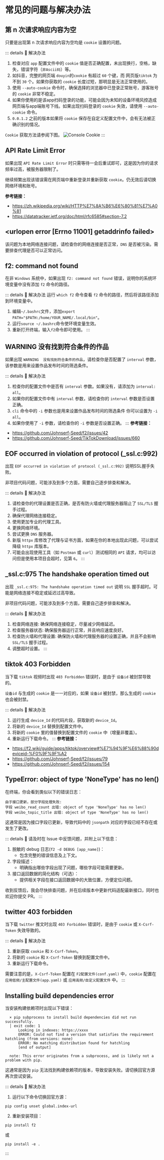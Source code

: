 # 常见的问题与解决办法

## 第 n 次请求响应内容为空

只要是出现第 n 次请求响应内容为空均是 `cookie` 设置的问题。

::: details :link: 解决办法
1. 检查对应 `app` 配置文件中的 `cookie` 值是否正确配置，未出现换行，空格，缺失，错误字符（`非Ascii码`）等。
2. 如抖音，完整的网页端 `douyin`的`cookie` 有超过 `60` 个键，而 网页版`tiktok` 为不到 `30` 个。如果你获取的 `cookie` 长度过短，那明显是无法正常使用的。
3. 使用 `--auto-cookie` 命令时，确保选择的浏览器中已登录正常账号，游客账号的 `cookie` 非常不稳定。
4. 如果你使用的是该app扫码登录的功能，可能会因为未知的设备环境风控造成网页端与app端账号下线。如果出现扫码登录的 `cookie` 失效，请使用 `--auto-cookie` 命令。
5. `0.0.1.2` 之前的版本如果将 `cookie` 保存在自定义配置文件中，会有无法被正确识别的情况。

`Cookie` 获取方法请参阅下图。
![Console Cookie](https://github.com/user-attachments/assets/4523e8c7-f74e-4d5f-9da6-6bb3658f8b24)
:::

## API Rate Limit Error

如果出现 `API Rate Limit Error` 时只需等待一会后重试即可，这是因为你的请求频率过高，被服务器限制了。

继续频繁出现该错误需在网页端中重新登录并重新获取 `cookie`。仍无效后请切换网络环境和账号。

**参考链接：**
- https://zh.wikipedia.org/wiki/HTTP%E7%8A%B6%E6%80%81%E7%A0%81
- https://datatracker.ietf.org/doc/html/rfc6585#section-7.2

## <urlopen error [Errno 11001] getaddrinfo failed>

该问题为本地网络连接问题，请检查你的网络连接是否正常，`DNS` 是否被污染。需要排查代理是否可以正常访问。

## f2: command not found

在非 `Windows` 系统中，如果出现 `f2: command not found` 错误，说明你的系统环境变量中没有添加 `f2` 命令的路径。

::: details :link: 解决办法
运行 `which f2` 命令查看 `f2` 命令的路径，然后将该路径添加到环境变量中。
1. 编辑`~/.bashrc`文件，添加`export PATH="$PATH:/home/YOUR_NAME/.local/bin"`。
2. 运行`source ~/.bashrc`命令使环境变量生效。
3. 重新打开终端，输入`f2`命令即可使用。
:::

## WARNING  没有找到符合条件的作品

如果出现 `WARNING  没有找到符合条件的作品`，请检查你是否配置了 `interval` 参数，该参数是用来设置作品发布时间的筛选条件。

::: details :link: 解决办法
1. 检查你的配置文件中是否有 `interval` 参数。如果没有，请添加为 `interval: all`。
2. 如果你的配置文件中有 `interval` 参数，请检查你的 `interval` 参数是否设置正确。
3. `cli` 命令中的 `-i` 参数也是用来设置作品发布时间的筛选条件 你可以设置为 `-i all`。
4. 如果你使用了 `-i` 参数，请检查你的 `-i` 参数是否设置正确。
:::
**参考链接：**
- https://github.com/Johnserf-Seed/f2/issues/42
- https://github.com/Johnserf-Seed/TikTokDownload/issues/660

## EOF occurred in violation of protocol (_ssl.c:992)

出现 `EOF occurred in violation of protocol (_ssl.c:992)` 说明SSL握手失败。

非项目代码问题，可能涉及到多个方面，需要自己逐步排查和解决。

::: details :link: 解决办法
1. 请检查你的代理设置是否正确，是否有防火墙或代理服务器阻止了 `SSL/TLS` 握手过程。
2. 确保代理网络连接稳定。
3. 使用更加专业的代理工具。
4. 更换网络环境。
5. 尝试更换 `DNS` 服务器。
6. 新版 `httpx` 库修改了代理与证书方面，如果在你的本地出现此问题，可以尝试降级 `httpx` 库版本。
7. 可能会出现使用工具（如 `Postman` 或 `curl`）测试相同的 `API` 请求，均可以访问但是使用本项目会超时，见第 `6`。
:::

## _ssl.c:975 The handshake operation timed out

出现 `_ssl.c:975: The handshake operation timed out` 说明 `SSL` 握手超时。可能是网络连接不稳定或延迟过高导致。

非项目代码问题，可能涉及到多个方面，需要自己逐步排查和解决。

::: details :link: 解决办法
1. 检查网络连接: 确保网络连接稳定，尽量减少网络延迟。
2. 检查服务器状态: 确保服务器运行正常，并且响应速度良好。
3. 检查防火墙和代理设置: 确保防火墙和代理服务器的设置正确，并且不会影响 `SSL/TLS` 握手过程。
4. 调整超时设置。
:::

## tiktok 403 Forbidden

当下载 `tiktok` 视频时出现 `403 Forbidden` 错误时，是由于 `设备id` 被封禁导致的。

`设备id` 与生成的 `cookie` 是一一对应的，如果 `设备id` 被封禁，那么生成的 `cookie` 也会被封禁。

::: details :link: 解决办法
1. 运行生成 `device_Id` 的代码片段，获取新的 `device_Id`。
2. 将新的 `device_Id` 替换到配置文件中。
3. 将新的 `cookie` 里的值替换到配置文件的 `cookie` 中（增量非覆盖）。
4. 重新运行下载命令。
:::
**参考链接：**
- https://f2.wiki/guide/apps/tiktok/overview#%E7%94%9F%E6%88%90deviceid-%F0%9F%9F%A2
- https://github.com/Johnserf-Seed/f2/issues/79
- https://github.com/Johnserf-Seed/f2/issues/154

## TypeError: object of type 'NoneType' has no len()

在终端，你会看到类似以下的错误日志：

```shell
由于接口更新，部分字段处理失败:
字段 weibo_read_count 出错: object of type 'NoneType' has no len()
字段 weibo_topic_title 出错: object of type 'NoneType' has no len()
```

这通常是因为接口字段已更新，导致代码中的 `jsonpath` 对应的字段已经不存在或发生了更改。

::: details :link: 请及时在 Issue 中反馈问题，并附上以下信息：
1. 脱敏的 debug 日志(`f2 -d DEBUG [app_name]`)：
    - 包含完整的错误信息及上下文。
2. 字段描述：
    - 明确指出哪些字段出现了问题，哪些字段可能需要更新。
3. 接口返回数据的简化结构（可选）：
    - 提供相关字段在接口返回数据中的大致位置，方便定位问题。

收到反馈后，我会尽快排查问题，并在后续版本中更新代码适配最新接口，同时也欢迎你提交 PR。
:::

## twitter 403 forbidden

当下载 `twitter` 推文时出现 `403 Forbidden` 错误时，是由于 `cookie` 或 `X-Csrf-Token` 失效导致的。

::: details :link: 解决办法
1. 重新获取 `cookie` 和 `X-Csrf-Token`。
2. 将新的 `cookie` 和 `X-Csrf-Token` 替换到配置文件中。
3. 重新运行下载命令。

需要注意的是，`X-Csrf-Token` 配置在 `F2配置文件(conf.yaml)` 中，`cookie` 配置在 `应用低频/主配置文件(app.yaml)` 或 `应用高频/自定义配置文件` 中。
:::

## Installing build dependencies error

当安装构建依赖项时出现以下错误：
```shell
  × pip subprocess to install build dependencies did not run successfully.
  │ exit code: 1
      Looking in indexes: https://xxxx
      ERROR: Could not find a version that satisfies the requirement hatchling (from versions: none)
      ERROR: No matching distribution found for hatchling
      [end of output]

  note: This error originates from a subprocess, and is likely not a problem with pip.
```

这通常是因为 `pip` 无法找到构建依赖项的版本，导致安装失败。请切换回官方源再次尝试安装。

::: details :link: 解决办法
1. 运行以下命令切换回官方源：

```shell
pip config unset global.index-url
```
2. 重新安装项目：

```shell
pip install f2
```
或

```shell
pip install -e .
```
:::
